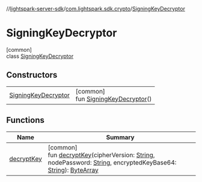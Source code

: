 //[lightspark-server-sdk](../../../index.md)/[com.lightspark.sdk.crypto](../index.md)/[SigningKeyDecryptor](index.md)

# SigningKeyDecryptor

[common]\
class [SigningKeyDecryptor](index.md)

## Constructors

| | |
|---|---|
| [SigningKeyDecryptor](-signing-key-decryptor.md) | [common]<br>fun [SigningKeyDecryptor](-signing-key-decryptor.md)() |

## Functions

| Name | Summary |
|---|---|
| [decryptKey](decrypt-key.md) | [common]<br>fun [decryptKey](decrypt-key.md)(cipherVersion: [String](https://kotlinlang.org/api/latest/jvm/stdlib/kotlin/-string/index.html), nodePassword: [String](https://kotlinlang.org/api/latest/jvm/stdlib/kotlin/-string/index.html), encryptedKeyBase64: [String](https://kotlinlang.org/api/latest/jvm/stdlib/kotlin/-string/index.html)): [ByteArray](https://kotlinlang.org/api/latest/jvm/stdlib/kotlin/-byte-array/index.html) |
